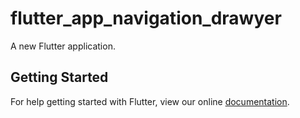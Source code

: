 # flutter_app_navigation_drawyer

A new Flutter application.

## Getting Started

For help getting started with Flutter, view our online
[documentation](https://flutter.io/).
